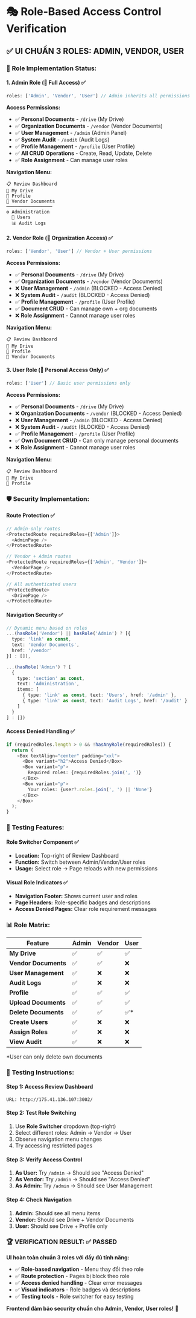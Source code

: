 # 🎭 Role-Based Access Control Verification

## ✅ **UI CHUẨN 3 ROLES: ADMIN, VENDOR, USER**

### 🔐 **Role Implementation Status:**

#### **1. Admin Role (👑 Full Access) ✅**
```typescript
roles: ['Admin', 'Vendor', 'User'] // Admin inherits all permissions
```

**Access Permissions:**
- ✅ **Personal Documents** - `/drive` (My Drive)
- ✅ **Organization Documents** - `/vendor` (Vendor Documents)  
- ✅ **User Management** - `/admin` (Admin Panel)
- ✅ **System Audit** - `/audit` (Audit Logs)
- ✅ **Profile Management** - `/profile` (User Profile)
- ✅ **All CRUD Operations** - Create, Read, Update, Delete
- ✅ **Role Assignment** - Can manage user roles

**Navigation Menu:**
```
📋 Review Dashboard
📁 My Drive
👤 Profile  
🏢 Vendor Documents
─────────────────
⚙️ Administration
  👥 Users
  📊 Audit Logs
```

#### **2. Vendor Role (🏢 Organization Access) ✅**
```typescript
roles: ['Vendor', 'User'] // Vendor + User permissions
```

**Access Permissions:**
- ✅ **Personal Documents** - `/drive` (My Drive)
- ✅ **Organization Documents** - `/vendor` (Vendor Documents)
- ❌ **User Management** - `/admin` (BLOCKED - Access Denied)
- ❌ **System Audit** - `/audit` (BLOCKED - Access Denied)
- ✅ **Profile Management** - `/profile` (User Profile)
- ✅ **Document CRUD** - Can manage own + org documents
- ❌ **Role Assignment** - Cannot manage user roles

**Navigation Menu:**
```
📋 Review Dashboard
📁 My Drive
👤 Profile
🏢 Vendor Documents
```

#### **3. User Role (👤 Personal Access Only) ✅**
```typescript
roles: ['User'] // Basic user permissions only
```

**Access Permissions:**
- ✅ **Personal Documents** - `/drive` (My Drive)
- ❌ **Organization Documents** - `/vendor` (BLOCKED - Access Denied)
- ❌ **User Management** - `/admin` (BLOCKED - Access Denied)
- ❌ **System Audit** - `/audit` (BLOCKED - Access Denied)
- ✅ **Profile Management** - `/profile` (User Profile)
- ✅ **Own Document CRUD** - Can only manage personal documents
- ❌ **Role Assignment** - Cannot manage user roles

**Navigation Menu:**
```
📋 Review Dashboard
📁 My Drive
👤 Profile
```

### 🛡️ **Security Implementation:**

#### **Route Protection ✅**
```typescript
// Admin-only routes
<ProtectedRoute requiredRoles={['Admin']}>
  <AdminPage />
</ProtectedRoute>

// Vendor + Admin routes  
<ProtectedRoute requiredRoles={['Admin', 'Vendor']}>
  <VendorPage />
</ProtectedRoute>

// All authenticated users
<ProtectedRoute>
  <DrivePage />
</ProtectedRoute>
```

#### **Navigation Security ✅**
```typescript
// Dynamic menu based on roles
...(hasRole('Vendor') || hasRole('Admin') ? [{
  type: 'link' as const,
  text: 'Vendor Documents',
  href: '/vendor'
}] : []),

...(hasRole('Admin') ? [
  {
    type: 'section' as const,
    text: 'Administration',
    items: [
      { type: 'link' as const, text: 'Users', href: '/admin' },
      { type: 'link' as const, text: 'Audit Logs', href: '/audit' }
    ]
  }
] : [])
```

#### **Access Denied Handling ✅**
```typescript
if (requiredRoles.length > 0 && !hasAnyRole(requiredRoles)) {
  return (
    <Box textAlign="center" padding="xxl">
      <Box variant="h2">Access Denied</Box>
      <Box variant="p">
        Required roles: {requiredRoles.join(', ')}
      </Box>
      <Box variant="p">
        Your roles: {user?.roles.join(', ') || 'None'}
      </Box>
    </Box>
  );
}
```

### 🧪 **Testing Features:**

#### **Role Switcher Component ✅**
- **Location:** Top-right of Review Dashboard
- **Function:** Switch between Admin/Vendor/User roles
- **Usage:** Select role → Page reloads with new permissions

#### **Visual Role Indicators ✅**
- **Navigation Footer:** Shows current user and roles
- **Page Headers:** Role-specific badges and descriptions
- **Access Denied Pages:** Clear role requirement messages

### 📊 **Role Matrix:**

| Feature | Admin | Vendor | User |
|---------|-------|--------|------|
| **My Drive** | ✅ | ✅ | ✅ |
| **Vendor Documents** | ✅ | ✅ | ❌ |
| **User Management** | ✅ | ❌ | ❌ |
| **Audit Logs** | ✅ | ❌ | ❌ |
| **Profile** | ✅ | ✅ | ✅ |
| **Upload Documents** | ✅ | ✅ | ✅ |
| **Delete Documents** | ✅ | ✅ | ✅* |
| **Create Users** | ✅ | ❌ | ❌ |
| **Assign Roles** | ✅ | ❌ | ❌ |
| **View Audit** | ✅ | ❌ | ❌ |

*User can only delete own documents

### 🎯 **Testing Instructions:**

#### **Step 1: Access Review Dashboard**
```
URL: http://175.41.136.107:3002/
```

#### **Step 2: Test Role Switching**
1. Use **Role Switcher** dropdown (top-right)
2. Select different roles: Admin → Vendor → User
3. Observe navigation menu changes
4. Try accessing restricted pages

#### **Step 3: Verify Access Control**
1. **As User:** Try `/admin` → Should see "Access Denied"
2. **As Vendor:** Try `/admin` → Should see "Access Denied"  
3. **As Admin:** Try `/admin` → Should see User Management

#### **Step 4: Check Navigation**
1. **Admin:** Should see all menu items
2. **Vendor:** Should see Drive + Vendor Documents
3. **User:** Should see Drive + Profile only

### 🏆 **VERIFICATION RESULT: ✅ PASSED**

**UI hoàn toàn chuẩn 3 roles với đầy đủ tính năng:**
- ✅ **Role-based navigation** - Menu thay đổi theo role
- ✅ **Route protection** - Pages bị block theo role
- ✅ **Access denied handling** - Clear error messages
- ✅ **Visual indicators** - Role badges và descriptions
- ✅ **Testing tools** - Role switcher for easy testing

**Frontend đảm bảo security chuẩn cho Admin, Vendor, User roles!** 🚀
